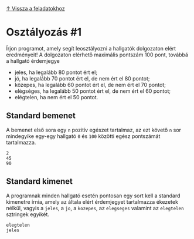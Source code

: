 [↑ Vissza a feladatokhoz](./README.md)

# Osztályozás #1

Írjon programot, amely segít leosztályozni a hallgatók dolgozaton elért eredményeit! A dolgozaton elérhető maximális pontszám 100 pont, továbbá a hallgató érdemjegye

* jeles, ha legalább 80 pontot ért el;
* jó, ha legalább 70 pontot ért el, de nem ért el 80 pontot;
* közepes, ha legalább 60 pontot ért el, de nem ért el 70 pontot;
* elégséges, ha legalább 50 pontot ért el, de nem ért el 60 pontot;
* elégtelen, ha nem ért el 50 pontot.

## Standard bemenet

A bemenet első sora egy `n` pozitív egészet tartalmaz, az ezt követő `n` sor mindegyike egy-egy hallgató `0` és `100` közötti egész pontszámát tartalmazza.

```
2
45
90
```

## Standard kimenet

A programnak minden hallgató esetén pontosan egy sort kell a standard kimenetre írnia, amely az általa elért érdemjegyet tartalmazza ékezetek nélkül, vagyis a `jeles`, a `jo`, a `kozepes`, az `elegseges` valamint az `elegtelen` sztringek egyikét.

```
elegtelen
jeles
```